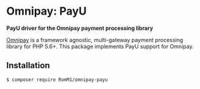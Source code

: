 # Omnipay: PayU

**PayU driver for the Omnipay payment processing library**

[Omnipay](https://github.com/thephpleague/omnipay) is a framework agnostic, multi-gateway payment
processing library for PHP 5.6+. This package implements PayU support for Omnipay.

## Installation

```
$ composer require RomM1/omnipay-payu
```